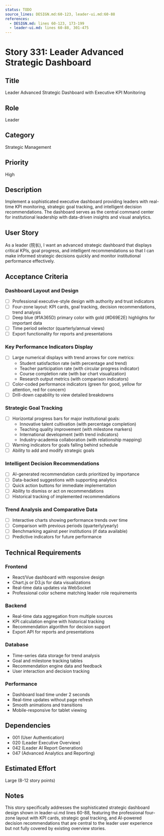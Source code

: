 ```yaml
---
status: TODO
source_lines: DESIGN.md:60-123, leader-ui.md:60-88
references:
  - DESIGN.md: lines 60-123, 173-199
  - leader-ui.md: lines 60-88, 301-475
---
```


# Story 331: Leader Advanced Strategic Dashboard

## Title
Leader Advanced Strategic Dashboard with Executive KPI Monitoring

## Role
Leader

## Category
Strategic Management

## Priority
High

## Description
Implement a sophisticated executive dashboard providing leaders with real-time KPI monitoring, strategic goal tracking, and intelligent decision recommendations. The dashboard serves as the central command center for institutional leadership with data-driven insights and visual analytics.

## User Story
As a leader (院长), I want an advanced strategic dashboard that displays critical KPIs, goal progress, and intelligent recommendations so that I can make informed strategic decisions quickly and monitor institutional performance effectively.

## Acceptance Criteria

### Dashboard Layout and Design
- [ ] Professional executive-style design with authority and trust indicators
- [ ] Four-zone layout: KPI cards, goal tracking, decision recommendations, trend analysis
- [ ] Deep blue (#1A365D) primary color with gold (#D69E2E) highlights for important data
- [ ] Time period selector (quarterly/annual views)
- [ ] Export functionality for reports and presentations

### Key Performance Indicators Display
- [ ] Large numerical displays with trend arrows for core metrics:
  - Student satisfaction rate (with percentage and trend)
  - Teacher participation rate (with circular progress indicator)
  - Course completion rate (with bar chart visualization)
  - Research output metrics (with comparison indicators)
- [ ] Color-coded performance indicators (green for good, yellow for attention, red for concern)
- [ ] Drill-down capability to view detailed breakdowns

### Strategic Goal Tracking
- [ ] Horizontal progress bars for major institutional goals:
  - Innovative talent cultivation (with percentage completion)
  - Teaching quality improvement (with milestone markers)
  - International development (with trend indicators)
  - Industry-academia collaboration (with relationship mapping)
- [ ] Warning indicators for goals falling behind schedule
- [ ] Ability to add and modify strategic goals

### Intelligent Decision Recommendations
- [ ] AI-generated recommendation cards prioritized by importance
- [ ] Data-backed suggestions with supporting analytics
- [ ] Quick action buttons for immediate implementation
- [ ] Ability to dismiss or act on recommendations
- [ ] Historical tracking of implemented recommendations

### Trend Analysis and Comparative Data
- [ ] Interactive charts showing performance trends over time
- [ ] Comparison with previous periods (quarterly/yearly)
- [ ] Benchmarking against peer institutions (if data available)
- [ ] Predictive indicators for future performance

## Technical Requirements

### Frontend
- React/Vue dashboard with responsive design
- Chart.js or D3.js for data visualizations
- Real-time data updates via WebSocket
- Professional color scheme matching leader role requirements

### Backend
- Real-time data aggregation from multiple sources
- KPI calculation engine with historical tracking
- Recommendation algorithm for decision support
- Export API for reports and presentations

### Database
- Time-series data storage for trend analysis
- Goal and milestone tracking tables
- Recommendation engine data and feedback
- User interaction and decision tracking

### Performance
- Dashboard load time under 2 seconds
- Real-time updates without page refresh
- Smooth animations and transitions
- Mobile-responsive for tablet viewing

## Dependencies
- 001 (User Authentication)
- 020 (Leader Executive Overview)
- 042 (Leader AI Report Generation)
- 047 (Advanced Analytics and Reporting)

## Estimated Effort
Large (8-12 story points)

## Notes
This story specifically addresses the sophisticated strategic dashboard design shown in leader-ui.md lines 60-88, featuring the professional four-zone layout with KPI cards, strategic goal tracking, and AI-powered decision recommendations that are central to the leader user experience but not fully covered by existing overview stories.